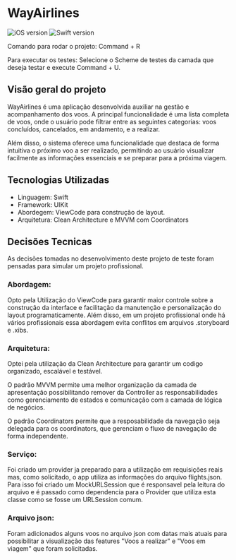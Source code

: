 # WayAirlines
![iOS version](https://img.shields.io/badge/iOS-15\+-blue) ![Swift version](https://img.shields.io/badge/Swift-v5.9-orange)

Comando para rodar o projeto: Command + R

Para executar os testes:
Selecione o Scheme de testes da camada que deseja testar e execute Command + U.

## Visão geral do projeto
WayAirlines é uma aplicação desenvolvida auxiliar na gestão e acompanhamento dos voos. A principal funcionalidade é uma lista completa de voos, onde o usuário pode filtrar entre as seguintes categorias: voos concluídos, cancelados, em andamento, e a realizar.

Além disso, o sistema oferece uma funcionalidade que destaca de forma intuitiva o próximo voo a ser realizado, permitindo ao usuário visualizar facilmente as informações essenciais e se preparar para a próxima viagem.

## Tecnologias Utilizadas
- Linguagem: Swift 
- Framework: UIKit 
- Abordegem: ViewCode para construção de layout.
- Arquitetura: Clean Architecture e MVVM com Coordinators

## Decisões Tecnicas

As decisões tomadas no desenvolvimento deste projeto de teste foram pensadas para simular um projeto profissional.

### Abordagem:

Opto pela Utilização do ViewCode para garantir maior controle sobre a construção da interface e facilitação da manutenção e personalização do layout programaticamente. Além disso, em um projeto profissional onde há vários profissionais essa abordagem evita conflitos em arquivos .storyboard e .xibs.

 
### Arquitetura:

Optei pela utilização da Clean Architecture para garantir um codigo organizado, escalável e testável.

O padrão MVVM permite uma melhor organização da camada de apresentação possibilitando remover da Controller as responsabilidades como gerenciamento de estados e comunicação com a camada de lógica de negócios.

O padrão Coordinators permite que a resposabilidade da navegação seja delegada para os coordinators, que gerenciam o fluxo de navegação de forma independente.

### Serviço:

Foi criado um provider ja preparado para a utilização em requisições reais mas, como solicitado, o app utiliza as informações do arquivo flights.json. Para isso foi criado um MockURLSession que é responsavel pela leitura do arquivo e é passado como dependencia para o Provider que utiliza esta classe como se fosse um URLSession comum.

### Arquivo json:

Foram adicionados alguns voos no arquivo json com datas mais atuais para possibilitar a visualização das features "Voos a realizar" e "Voos em viagem" que foram solicitadas.
